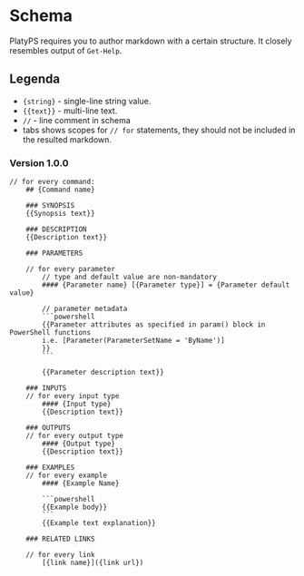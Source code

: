 # Schema

PlatyPS requires you to author markdown with a certain structure.
It closely resembles output of `Get-Help`.

## Legenda

*   `{string}` - single-line string value.
*   `{{text}}` - multi-line text.
*   `//` - line comment in schema
*   tabs shows scopes for `// for` statements, they should not be included in the resulted markdown.

### Version 1.0.0

    // for every command:
        ## {Command name}

        ### SYNOPSIS
        {{Synopsis text}}

        ### DESCRIPTION
        {{Description text}}

        ### PARAMETERS

        // for every parameter
            // type and default value are non-mandatory
            #### {Parameter name} [{Parameter type}] = {Parameter default value}

            // parameter metadata
            ```powershell
            {{Parameter attributes as specified in param() block in PowerShell functions
            i.e. [Parameter(ParameterSetName = 'ByName')]
            }}
            ```

            {{Parameter description text}}

        ### INPUTS
        // for every input type
            #### {Input type}
            {{Description text}}

        ### OUTPUTS
        // for every output type
            #### {Output type}
            {{Description text}}

        ### EXAMPLES
        // for every example
            #### {Example Name}

            ```powershell
            {{Example body}}
            ```
            {{Example text explanation}}

        ### RELATED LINKS

        // for every link
            [{link name}]({link url})

